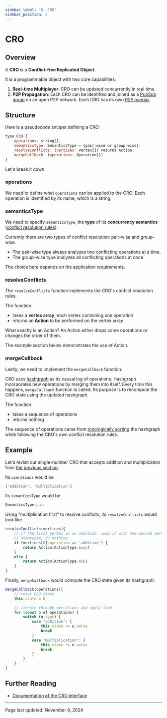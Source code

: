 ```yaml
---
sidebar_label: '5. CRO'
sidebar_position: 5
---
```


# CRO

## Overview

A **CRO** is a **Conflict-free Replicated Object**.

It is a programmable object with two core capabilities:

1. **Real-time Multiplayer**: CRO can be updated concurrently in real time.
2. **P2P Propagation**: Each CRO can be identified and joined as a [PubSub group](https://docs.libp2p.io/concepts/pubsub/overview/) on an open P2P network. Each CRO has its own [P2P overlay](https://docs.libp2p.io/concepts/appendix/glossary/#overlay).

## Structure

Here is a pseudocode snippet defining a CRO:
```Javascript
type CRO {
    operations: string[];
    semanticsType: SemanticsType = {pair-wise or group-wise};
    resolveConflicts: (vertices: Vertex[]) returns Action;
    mergeCallback: (operations: Operation[])
}
```
Let's break it down.

### operations

We need to define what `operations` can be applied to the CRO. Each operation is identified by its name, which is a string.

### semanticsType

We need to specify `semanticsType`, the **type** of its **concurrency semantics** ([conflict resolution rules](./conflict.md)).

Currently there are two types of conflict resolution: pair-wise and group-wise.

- The pair-wise type always analyzes two conflicting operations at a time.
- The group-wise type analyzes all conflicting operations at once

The choice here depends on the application requirements.

### resolveConflicts

The `resolveConflicts` function implements the CRO's conflict resolution rules.

The function
- takes a **vertex array**, each vertex containing one operation
- returns an **Action** to be performed on the vertex array

What exactly is an Action? An Action either drops some operations or changes the order of them.

The example section below demonstrates the use of Action.

### mergeCallback

Lastly, we need to implement the `mergeCallback` function.

CRO uses [hashgraph](./hashgraph.md) as its causal log of operations. Hashgraph incorporates new operations by merging them into itself. Every time this happens, `mergeCallback` function is called. Its purpose is to recompute the CRO state using the updated hashgraph.

The function
- takes a sequence of operations
- returns nothing

The sequence of operations came from [topologically sorting](https://en.wikipedia.org/wiki/Topological_sorting) the hashgraph while following the CRO's own conflict resolution rules.

## Example

Let's revisit our single-number CRO that accepts addition and multiplication from [the previous section](./conflict.md).

Its `operations` would be

```Javascript
['addition', 'multiplication']
```

Its `semanticsType` would be

```Javascript
SemanticsType.pair
```

Using "multiplication first" to resolve conflicts, its `resolveConflicts` would look like

```Javascript
resolveConflicts(vertices){
    // if the first vertex is an addition, swap it with the second vertex
    // otherwise, do nothing
    if (vertices[0].operation == 'addition') {
        return Action(ActionType.Swap)
    }
    else {
        return Action(ActionType.Nop)
    }
}
```

Finally, `mergeCallback` would compute the CRO state given its hashgraph:

```Javascript
mergeCallback(operations){
    // reset CRO state
    this.state = 0

    // iterate through operations and apply them
    for (const o of operations) {
        switch (o.type) {
            case "addition": {
                this.state += o.value
                break
            }
            case "multiplication": {
                this.state *= o.value
                break
            }
        }
    }
}
```

## Further Reading
- [Documentation of the CRO interface](https://topology-foundation.github.io/ts-topology/interfaces/_topology_foundation_object.CRO.html)

---

Page last updated: November 8, 2024